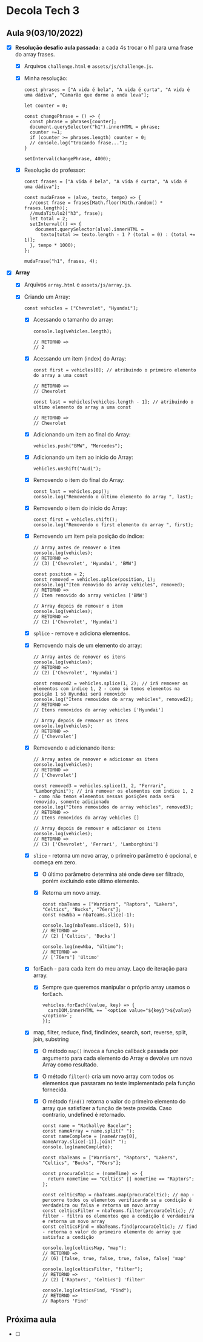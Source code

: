 # Decola Tech 3

## Aula 9(03/10/2022)

- [x] **Resolução desafio aula passada:** a cada 4s trocar o h1 para uma frase do array frases.
  - [x] Arquivos `challenge.html` e `assets/js/challenge.js`.

  - [x] Minha resolução:

    ``` JS
    const phrases = ["A vida é bela", "A vida é curta", "A vida é uma dádiva", "Camarão que dorme a onda leva"];

    let counter = 0;

    const changePhrase = () => {
      const phrase = phrases[counter];
      document.querySelector("h1").innerHTML = phrase;
      counter +=1;
      if (counter >= phrases.length) counter = 0;
      // console.log("trocando frase...");
    }

    setInterval(changePhrase, 4000);
    ```

  - [x] Resolução do professor:

    ``` JS
    const frases = ["A vida é bela", "A vida é curta", "A vida é uma dádiva"];

    const mudaFrase = (alvo, texto, tempo) => {
      //const frase = frases[Math.floor(Math.random() * frases.length)];
      //mudaTitulo2("h3", frase);
      let total = 2;
      setInterval(() => {
        document.querySelector(alvo).innerHTML =
          texto[total >= texto.length - 1 ? (total = 0) : (total += 1)];
      }, tempo * 1000);
    };

    mudaFrase("h1", frases, 4);
    ```

- [x] **Array**
  - [x] Arquivos `array.html` e `assets/js/array.js`.

  -[x] Criando um Array:

    ``` JS
    const vehicles = ["Chevrolet", "Hyundai"];
    ```

    - [x] Acessando o tamanho do array:

      ``` JS
      console.log(vehicles.length);

      // RETORNO =>
      // 2
      ```

    - [x] Acessando um item (index) do Array:

      ``` JS
      const first = vehicles[0]; // atribuindo o primeiro elemento do array a uma const

      // RETORNO =>
      // Chevrolet
      ```

      ``` JS
      const last = vehicles[vehicles.length - 1]; // atribuindo o ultimo elemento do array a uma const

      // RETORNO =>
      // Chevrolet
      ```

    - [x] Adicionando um item ao final do Array:

      ``` JS
      vehicles.push("BMW", "Mercedes");
      ```

    - [x] Adicionando um item ao início do Array:

      ``` JS
      vehicles.unshift("Audi");
      ```

    - [x] Removendo o item do final do Array:

      ``` JS
      const last = vehicles.pop();
      console.log("Removendo o último elemento do array ", last);
      ```

    - [x] Removendo o item do início do Array:

      ``` JS
      const first = vehicles.shift();
      console.log("Removendo o first elemento do array ", first);
      ```

    - [x] Removendo um item pela posição do índice:

      ``` JS
      // Array antes de remover o item
      console.log(vehicles);
      // RETORNO =>
      // (3) ['Chevrolet', 'Hyundai', 'BMW']

      const position = 2;
      const removed = vehicles.splice(position, 1);
      console.log("Item removido do array vehicles", removed);
      // RETORNO =>
      // Item removido do array vehicles ['BMW']

      // Array depois de remover o item
      console.log(vehicles);
      // RETORNO =>
      // (2) ['Chevrolet', 'Hyundai']
      ```

    - [x] `splice` - remove e adiciona elementos.

    - [x] Removendo mais de um elemento do array:

      ``` JS
      // Array antes de remover os itens
      console.log(vehicles);
      // RETORNO =>
      // (2) ['Chevrolet', 'Hyundai']

      const removed2 = vehicles.splice(1, 2); // irá remover os elementos com indice 1, 2 - como só temos elementos na posição 1 só Hyundai será removido
      console.log("Itens removidos do array vehicles", removed2);
      // RETORNO =>
      // Itens removidos do array vehicles ['Hyundai']

      // Array depois de remover os itens
      console.log(vehicles);
      // RETORNO =>
      // ['Chevrolet']
      ```

    - [x] Removendo e adicionando itens:

      ``` JS
      // Array antes de remover e adicionar os itens
      console.log(vehicles);
      // RETORNO =>
      // ['Chevrolet']

      const removed3 = vehicles.splice(1, 2, "Ferrari", "Lamborghini"); // irá remover os elementos com indice 1, 2 - como não temos elementos nessas posições nada será removido, somente adicionado
      console.log("Itens removidos do array vehicles", removed3);
      // RETORNO =>
      // Itens removidos do array vehicles []

      // Array depois de remover e adicionar os itens
      console.log(vehicles);
      // RETORNO =>
      // (3) ['Chevrolet', 'Ferrari', 'Lamborghini']
      ```

    - [x] `slice` - retorna um novo array, o primeiro parâmetro é opcional, e começa em zero.
      - [x] O último parâmetro determina até onde deve ser filtrado, porém excluíndo este último elemento.
      - [x] Retorna um novo array.

        ``` JS
        const nbaTeams = ["Warriors", "Raptors", "Lakers", "Celtics", "Bucks", "76ers"];
        const newNba = nbaTeams.slice(-1);

        console.log(nbaTeams.slice(3, 5));
        // RETORNO =>
        // (2) ['Celtics', 'Bucks']

        console.log(newNba, "último");
        // RETORNO =>
        // ['76ers'] 'último'
        ```

    - [x] forEach - para cada item do meu array. Laço de iteração para array.
      - [x] Sempre que queremos manipular o próprio array usamos o forEach.

        ``` JS
        vehicles.forEach((value, key) => {
          carsDOM.innerHTML += `<option value="${key}">${value}</option>`;
        });
        ```

    - [x] map, filter, reduce, find, findIndex, search, sort, reverse, split, join, substring

      - [x] O método `map()` invoca a função callback passada por argumento para cada elemento do Array e devolve um novo Array como resultado.
      - [x] O método `filter()` cria um novo array com todos os elementos que passaram no teste implementado pela função fornecida.
      - [x] O método `find()` retorna o valor do primeiro elemento do array que satisfizer a função de teste provida. Caso contrario, undefined é retornado.

        ``` JS
        const name = "Nathallye Bacelar";
        const nameArray = name.split(" ");
        const nameComplete = [nameArray[0], nameArray.slice(-1)].join(" ");
        console.log(nameComplete);

        const nbaTeams = ["Warriors", "Raptors", "Lakers", "Celtics", "Bucks", "76ers"];

        const procuraCeltic = (nomeTime) => {
          return nomeTime == "Celtics" || nomeTime == "Raptors";
        };

        const celticsMap = nbaTeams.map(procuraCeltic); // map - percorre todos os elementos verificando se a condição é verdadeira ou falsa e retorna um novo array
        const celticsFilter = nbaTeams.filter(procuraCeltic); // filter - filtra os elementos que a condição é verdadeira e retorna um novo array
        const celticsFind = nbaTeams.find(procuraCeltic); // find - retorna o valor do primeiro elemento do array que satisfaz a condição

        console.log(celticsMap, "map");
        // RETORNO =>
        // (6) [false, true, false, true, false, false] 'map'

        console.log(celticsFilter, "filter");
        // RETORNO =>
        // (2) ['Raptors', 'Celtics'] 'filter'

        console.log(celticsFind, "Find");
        // RETORNO =>
        // Raptors 'Find'
        ```

## Próxima aula

- [ ]

